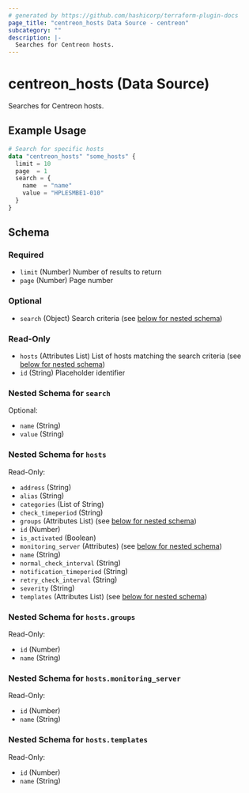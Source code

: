 ```yaml
---
# generated by https://github.com/hashicorp/terraform-plugin-docs
page_title: "centreon_hosts Data Source - centreon"
subcategory: ""
description: |-
  Searches for Centreon hosts.
---
```


# centreon_hosts (Data Source)

Searches for Centreon hosts.

## Example Usage

```terraform
# Search for specific hosts
data "centreon_hosts" "some_hosts" {
  limit = 10
  page  = 1
  search = {
    name  = "name"
    value = "HPLESMBE1-010"
  }
}
```

<!-- schema generated by tfplugindocs -->
## Schema

### Required

- `limit` (Number) Number of results to return
- `page` (Number) Page number

### Optional

- `search` (Object) Search criteria (see [below for nested schema](#nestedatt--search))

### Read-Only

- `hosts` (Attributes List) List of hosts matching the search criteria (see [below for nested schema](#nestedatt--hosts))
- `id` (String) Placeholder identifier

<a id="nestedatt--search"></a>
### Nested Schema for `search`

Optional:

- `name` (String)
- `value` (String)


<a id="nestedatt--hosts"></a>
### Nested Schema for `hosts`

Read-Only:

- `address` (String)
- `alias` (String)
- `categories` (List of String)
- `check_timeperiod` (String)
- `groups` (Attributes List) (see [below for nested schema](#nestedatt--hosts--groups))
- `id` (Number)
- `is_activated` (Boolean)
- `monitoring_server` (Attributes) (see [below for nested schema](#nestedatt--hosts--monitoring_server))
- `name` (String)
- `normal_check_interval` (String)
- `notification_timeperiod` (String)
- `retry_check_interval` (String)
- `severity` (String)
- `templates` (Attributes List) (see [below for nested schema](#nestedatt--hosts--templates))

<a id="nestedatt--hosts--groups"></a>
### Nested Schema for `hosts.groups`

Read-Only:

- `id` (Number)
- `name` (String)


<a id="nestedatt--hosts--monitoring_server"></a>
### Nested Schema for `hosts.monitoring_server`

Read-Only:

- `id` (Number)
- `name` (String)


<a id="nestedatt--hosts--templates"></a>
### Nested Schema for `hosts.templates`

Read-Only:

- `id` (Number)
- `name` (String)
